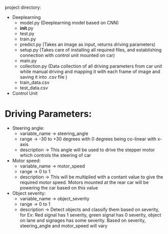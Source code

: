 project directory:
- Deeplearning
    - model.py (Deeplearning model based on CNN)
    - __init__.py
    - test.py
    - train.py
    - predict.py (Takes an image as input, returns driving parameters)
    - setup.py (Takes care of installing all required files, and establishing connection with control unit mounted on car)
    - main.py
    - collection.py (Data collection of all driving parameters from car unit while manual driving and mapping it with each frame of image and saving it into .csv file )
    - train_data.csv
    - test_data.csv
- Control Unit

# Driving Parameters:
- Steering angle: 
    - variable_name -> steering_angle
    - range -> -30 to +30 degrees with 0 degrees being co-linear with x-axis
    - description -> This angle will be used to drive the stepper motor which controls the steering of car
- Motor speed: 
    - variable_name -> motor_speed 
    - range -> 0 to 1
    - description -> This will be multiplied with a contant value to give the required motor speed. Motors mounted at the rear car will be powering the car based on this value
- Object severity:
    - variable_name -> object_severity
    - range -> 0 to 1
    - description -> Detect objects and classify them based on severity, for Ex: Red signal has 1 severity, green signal has 0 severity, object on lane and signages has some severity. Based on severity, steering_angle and motor_speed will vary
